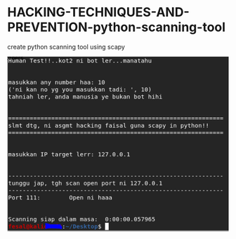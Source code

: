 # HACKING-TECHNIQUES-AND-PREVENTION-python-scanning-tool
create python scanning tool using scapy

![Screenshot](Capture.PNG)
